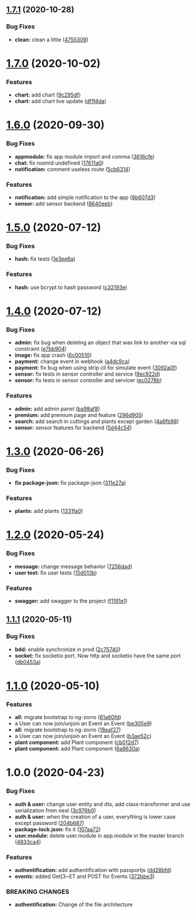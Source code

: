 ## [1.7.1](https://github.com/LeaferInc/rest-api/compare/v1.7.0...v1.7.1) (2020-10-28)


### Bug Fixes

* **clean:** clean a little ([4755309](https://github.com/LeaferInc/rest-api/commit/4755309454371a86e65c4e4ebb6e4c500f38aa83))

# [1.7.0](https://github.com/LeaferInc/rest-api/compare/v1.6.0...v1.7.0) (2020-10-02)


### Features

* **chart:** add chart ([9c295df](https://github.com/LeaferInc/rest-api/commit/9c295df7f0ff2e1c948fa6869974f08a7c7b6cdb))
* **chart:** add chart live update ([df1f4da](https://github.com/LeaferInc/rest-api/commit/df1f4da1ce6eb97bf5b0ebc79796b535a6f538c1))

# [1.6.0](https://github.com/LeaferInc/rest-api/compare/v1.5.0...v1.6.0) (2020-09-30)


### Bug Fixes

* **appmodule:** fix app module import and comma ([3616cfe](https://github.com/LeaferInc/rest-api/commit/3616cfeb56cb34f34de96cd7d72bb623ca25d689))
* **chat:** fix roomid undefined ([17611a0](https://github.com/LeaferInc/rest-api/commit/17611a0552ff41b139983f397a2d066e5f888152))
* **notification:** comment useless route ([5cb6314](https://github.com/LeaferInc/rest-api/commit/5cb631412946e60b1cdc44a2eeb8a23ed33f0263))


### Features

* **notification:** add simple notification to the app ([8b607d3](https://github.com/LeaferInc/rest-api/commit/8b607d32f46ccc6aa737eecf2ef27f3a42aebef9))
* **sensor:** add sensor backend ([8640eeb](https://github.com/LeaferInc/rest-api/commit/8640eeb037d9fee2ea09481d824329633686a443))

# [1.5.0](https://github.com/LeaferInc/rest-api/compare/v1.4.0...v1.5.0) (2020-07-12)


### Bug Fixes

* **hash:** fix tests ([1e3ee6a](https://github.com/LeaferInc/rest-api/commit/1e3ee6a47dab2d8cf5c3e934a1059e76598f061d))


### Features

* **hash:** use bcrypt to hash password ([c32193e](https://github.com/LeaferInc/rest-api/commit/c32193edc61d65762341dd69cbe84627b326a74d))

# [1.4.0](https://github.com/LeaferInc/rest-api/compare/v1.3.0...v1.4.0) (2020-07-12)


### Bug Fixes

* **admin:** fix bug when deleting an object that was link to another via sql constraint ([e7bb904](https://github.com/LeaferInc/rest-api/commit/e7bb9044a5f4e908bfe84b4836418f7a5b16ca5d))
* **image:** fix app crash ([6c00510](https://github.com/LeaferInc/rest-api/commit/6c0051054daf9752c1c4f8739f0a713cddf84191))
* **payment:** change event in webhook ([a4dc9ca](https://github.com/LeaferInc/rest-api/commit/a4dc9ca83ca09577ae6fc01150c8d886f1db1573))
* **payment:** fix bug when using strip cli for simulate event ([3092a0f](https://github.com/LeaferInc/rest-api/commit/3092a0f5cf2c2e9ad523ee49e569cc8f04e69375))
* **sensor:** fix tests in sensor controller and service ([9ec922d](https://github.com/LeaferInc/rest-api/commit/9ec922d8c001139b75e15cbe81451f543ac22190))
* **sensor:** fix tests in sensor controller and servicer ([ec0278b](https://github.com/LeaferInc/rest-api/commit/ec0278b0ee068006d6a3aa1b024e941d57bac271))


### Features

* **admin:** add admin panel ([ba98af8](https://github.com/LeaferInc/rest-api/commit/ba98af8ef7935724c3b024f4b55a2eba71e6f653))
* **premium:** add premium page and feature ([296d905](https://github.com/LeaferInc/rest-api/commit/296d9058952234d8f493af423ce4c25e20807973))
* **search:** add search in cuttings and plants except garden ([4a6fb98](https://github.com/LeaferInc/rest-api/commit/4a6fb985d7624ef18918cb27bdc32a4a1ad8e24f))
* **sensor:** sensor features for backend ([5d44c54](https://github.com/LeaferInc/rest-api/commit/5d44c5483a3c855b8ed0f326ea2c865b8eadd5ef))

# [1.3.0](https://github.com/LeaferInc/rest-api/compare/v1.2.0...v1.3.0) (2020-06-26)


### Bug Fixes

* **fix package-json:** fix package-json ([311e27a](https://github.com/LeaferInc/rest-api/commit/311e27aacac40c68374157ab7ad7b85aa6739ee5))


### Features

* **plants:** add plants ([1331fa0](https://github.com/LeaferInc/rest-api/commit/1331fa0f9f087ce91427a172f053708c2f9bf78f))

# [1.2.0](https://github.com/LeaferInc/rest-api/compare/v1.1.1...v1.2.0) (2020-05-24)


### Bug Fixes

* **message:** change message behavior ([7256dad](https://github.com/LeaferInc/rest-api/commit/7256dad45c2d82f974530f9abf1ae6fd04a0364e))
* **user test:** fix user tests ([15d013b](https://github.com/LeaferInc/rest-api/commit/15d013b1cf7e315d8f2293aeadab467c46406906))


### Features

* **swagger:** add swagger to the project ([f1191e1](https://github.com/LeaferInc/rest-api/commit/f1191e1fc3fcaf95dd36bb37dfaaa0c7012e0f28))

## [1.1.1](https://github.com/LeaferInc/rest-api/compare/v1.1.0...v1.1.1) (2020-05-11)


### Bug Fixes

* **bdd:** enable synchronize in prod ([2c75740](https://github.com/LeaferInc/rest-api/commit/2c75740c033d0096fcdbd49eaf1b4a4eba3ac3dd))
* **socket:** fix socketio port. Now http and socketio have the same port ([db0453a](https://github.com/LeaferInc/rest-api/commit/db0453a0d344327ecd32feaa9c6f3f07d0dba59d))

# [1.1.0](https://github.com/LeaferInc/rest-api/compare/v1.0.0...v1.1.0) (2020-05-10)


### Features

* **all:** migrate bootstrap to ng-zorro ([81a60fd](https://github.com/LeaferInc/rest-api/commit/81a60fd14b9d52523a4697e7bfe5626f069775ad))
* a User can now join/unjoin an Event an Event ([be305e9](https://github.com/LeaferInc/rest-api/commit/be305e98562b4c659b2383f42b2c20059c7511d1))
* **all:** migrate bootstrap to ng-zorro ([18eaf27](https://github.com/LeaferInc/rest-api/commit/18eaf2719a9caf478dbfe3661d501cb57a9c10ba))
* a User can now join/unjoin an Event an Event ([b3ae52c](https://github.com/LeaferInc/rest-api/commit/b3ae52ca95f3b9b10c0e28a8cc171547784a0400))
* **plant component:** add Plant component ([cb012d7](https://github.com/LeaferInc/rest-api/commit/cb012d7a0fa1cb7f980471d145a4e02bb4b6c6be))
* **plant component:** add Plant component ([6a8630a](https://github.com/LeaferInc/rest-api/commit/6a8630a8f12b2da7f1e9cd29c228d585c3fd4388))

# 1.0.0 (2020-04-23)


### Bug Fixes

* **auth & user:** change user entity and dto, add class-transformer and use serialization from nest ([3c976b0](https://github.com/LeaferInc/rest-api/commit/3c976b09d05b08ed3ef188804576bda672715769))
* **auth & user:** when the creation of a user, everything is lower case except password ([204b687](https://github.com/LeaferInc/rest-api/commit/204b687b4c49c1808a00d4da4e6892f420b104ee))
* **package-lock.json:** fix it ([107aa72](https://github.com/LeaferInc/rest-api/commit/107aa725a747bb1072d696618f622213e91a74c5))
* **user.module:** delete user.module in app.module in the master branch ([4833ca4](https://github.com/LeaferInc/rest-api/commit/4833ca4f2269c69e80bf16fc51bd02427df189cd))


### Features

* **authentification:** add authentification with passportjs ([dd28bfd](https://github.com/LeaferInc/rest-api/commit/dd28bfd818463030a75702efb838883d733e36ba))
* **events:** added Get[3~ET and POST for Events ([372bbe3](https://github.com/LeaferInc/rest-api/commit/372bbe343ad20fcee1016192ea7c8cef85625560))


### BREAKING CHANGES

* **authentification:** Change of the file architecture
